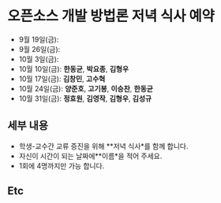 # 오픈소스 개발 방법론 저녁 식사 예약 #
  * 9월 19일(금):
  * 9월 26일(금):
  * 10월 3일(금):
  * 10월 10일(금): **한동균**, **박요종**, **김형우**
  * 10월 17일(금): **김창민**, **고수혁**
  * 10월 24일(금): **양준호**, **고기봉**, **이승찬**, **한동균**
  * 10월 31일(금): **정효원**, **김영작**, **김형우**, **김성규**


## 세부 내용 ##
  * 학생-교수간 교류 증진을 위해 **저녁 식사\*를 함께 합니다.
  * 자신이 시간이 되는 날짜에**이름\*을 적어 주세요.
  * 1회에 4명까지만 가능 합니다.

## Etc ##